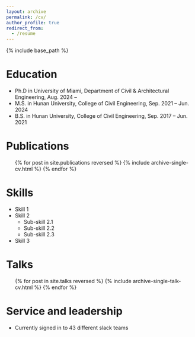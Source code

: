 ```yaml
---
layout: archive
permalink: /cv/
author_profile: true
redirect_from:
  - /resume
---
```


{% include base_path %}

Education
======
* Ph.D in University of Miami, Department of Civil & Architectural Engineering, Aug. 2024 –
* M.S. in Hunan University, College of Civil Engineering, Sep. 2021 – Jun. 2024
* B.S. in Hunan University, College of Civil Engineering, Sep. 2017 – Jun. 2021

Publications
======
  <ul>{% for post in site.publications reversed %}
    {% include archive-single-cv.html %}
  {% endfor %}</ul>
  

Skills
======
* Skill 1
* Skill 2
  * Sub-skill 2.1
  * Sub-skill 2.2
  * Sub-skill 2.3
* Skill 3


  
Talks
======
  <ul>{% for post in site.talks reversed %}
    {% include archive-single-talk-cv.html  %}
  {% endfor %}</ul>
  
  
Service and leadership
======
* Currently signed in to 43 different slack teams
